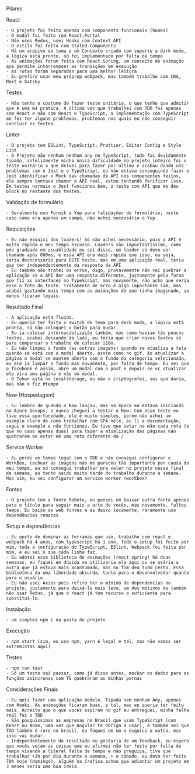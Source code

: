 Pilares

React
    
    - O projeto foi feito apenas com components funcionais (hooks)
    - O modal foi feito com React.Portal
    - Não usei Redux, usei Hooks com Context API
    - O estilo foi feito com Styled-Components
    - Há um arquivo de tema e um Contexto criado com suporte a dark mode, a lógica está pronto, só foi implementado por falta de tempo
    - As animações foram feita com React Spring, um conceito de animação que permite interrompoer as transições em execução
    - As rotas foram separadas para uma melhor leitura
    - Eu prefiro usar meu próprop webpack, mas também trabalho com CRA, Next e Gatsby

Testes

    - Não tenho o costume de fazer teste unitário, o que tenho que admitir que é uma má prática. A última vez que trabalhei com TDD foi apenas com React e não com React e TypeScript, a implementação com TypeScript me fez ter alguns problemas, problemas nos quais eu não conseguir concluir os testes.

Linter

    - O projeto tem ESLint, TypeScript, Prettier, Editor Config e Style Lint
    - O Projeto não nenhum nenhum any no TypeScript, tudo foi devidamente tipado, infelizmente minha única dificuldade no projeto inteiro foi o teste unitário o que deixei para fazer por último e acabou dando uns problemas com o Jest e o TypeScript, eu não estava conseguindo fazer o Jest identificar o Mock das chamadas de API nos compenentes feitos, ele sempre tentava chamar a API real, estou tentando ferificar isso. Em testes normais o Jest funcionou bem, o teste com API que me deu block no restante dos testes.
   
Validação de formulário

    - Geralmente uso Formik e Yup para falidações de formulário, neste caso como era apenas um campo, não achei necessário o Yup.
    
Requisições

    - Eu não esquici dos loaders! Só não achei necessário, pois a API é muito rápida e meu tempo escasso. Loaders são importantíssimo, como pós graduado em usuablidade eu sei disso, um loader só deve ser chamado após 800ms, e essa API era mais rápida que isso, ou seja, seria desncessário para ESTE teste, mas em uma aplicação real, teria que ter independentemente da resposta da API
    - Eu também não tratei os erros, digo, provavemente não vai quebrar a aplicação se a API der uma resposta diferente, justamente pela forma que fiz as interfaces no TypeScript, mas novamente, não acho que seria esse o foto do teste. Tratamento de erro é algo importante sim, mas acabei gastando mais tempo com as animações do que tinha imaginado, ao menos ficaram legais.    
    
Resultado Final

    - A aplicação está fluída.
    - Eu queria ter feito o switch de tema para dark mode, a lógica está pronta, só não coloquei o botão para mudar.
    - Eu ia colocar internaciolização também, mas como haviam tão poucos textos, acabei deixando de lado, eu teria que criar novos textos só para compensar o trabalho de colocar i18n.
    - Eu não limpei o fundo (as outras imagens) quando se atualiza a tela quando se está com o modal aberto, assim como no gif. Ao atualizar a página o modal se mantem aberto com o fundo da categoria selecionada, eu até ia limpar o fundo mas novamente, por falta de tempo. Eu sei que o facebook é assim, abre um modal com o post e depois se vc atualizar ele vira uma página e não um modal.
    - O Token está no localstorage, eu não o criptografei, sei que daria, mas não o fiz #tempo
 
Now (Hospedagem)

    - Eu lembro de quando o Now lançou, mas na época eu estava iniciando no Azure Devops, e nunca cheguei a testar o Now. Com esse teste eu tive essa oportunidade, ele é muito simples, porém não achei um exemplo claro de como trabalhar com SPA nele, eu li a documentação, segui o exemplo e não funcionou. Eu tive que setar na mão cada rota (o que no caso apenas duas) para fazer a atualização das páginas não quebrarem ao estar em uma rota diferente da /
    
Service Worker

    - Eu perdi um tempo legal com o TDD e não consegui configurar o WorkBox, cachear as imagens não me pareceu tão importante por causa do meu tempo, eu só consegui trabalhar pra valer no projeto nesse final de semana, eu tenho saído muito tarde do trabalho durante a semana. Mas sim, eu sei configurar um service worker (workbox)
    
Fontes

    - O projeto tem a fonte Roboto, eu pensei em baixar outra fonte apenas para o título para seguir mais a arte de vocês, mas novamente, faltou tempo. Eu baixo as web fontes e as deixo locamente, raramente uso dependências remotas
    
Setup e dependências

    - Eu gosto de dominar as ferramas que uso, trabalho com react e webpack há 4 anos, com typescript há 1 ano, Todo o setup foi feito por mim, toda a configuração do TypeScript, ESlint, Webpack foi feita por mim, e eu sei o que cada linha faz.
    - Eu adotei esse biblioteca de animações (react spring) há duas semanas, eu fiquei em dúvida se utilizaria ela aqui ou se usária a outra que já estava mais acontumado, mas no fim deu tudo certo. Essa biblioteca da uma liberdade absurda, tanto para o desenvolvedor quanto para o usuário.
    - Eu não usei Axios pois refiro ter o mínimo de dependencias no projeto, justamente para deixá-lo mais leve, um dos motivos de também não usar Redux, já que o react já tem recurso o suficiente para substituí-lo.  
  
Instalação

    - um simples npm i na pasta do projeto
    
Execução

    - npm start (sim, eu uso npm, yarn é legal e tal, mas não vamos ser extremistas aqui)
    
Testes

    - npm run test
    - Só um teste vai passar, como já disse antes, mockar os dados para as funções asincronas com TS quebraram as minhas pernas
    
Considerações Finais

    - Eu quis fazer uma aplicação modelo. Tipada sem nenhum Any, apenas com Hooks. As animações ficaram boas, e tal, mas eu queria ter feito mais. Acreito que o que vocês espiram no gif eu entreguei, minha falha real foi o TDD
    - São pouquissimas as empresas no Brasil que usam TypeScript (com React ou Node, uma vez que Angular te obriga a usar), e também sei que TDD também é raro no brasil, eu foquei em um e esquici o outro, mas isso vai mudar.
    - Independentemente do resultado eu gostaria de um feedback, eu espero que vocês vejam as coisas que eu afirmei não ter feito por falta de tempo visando a literal falta de tempo e não preguiça, tive que trabalhar +2h por dia durante a semana, + o sábado, eu devo ter feito 70% hoje (domingo), alguém na Crefisa achou que adiantar um projeto em 3 meses seria uma boa ideia.
